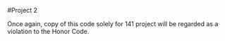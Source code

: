 #Project 2

Once again, copy of this code solely for 141 project will be regarded as a violation to the Honor Code.
